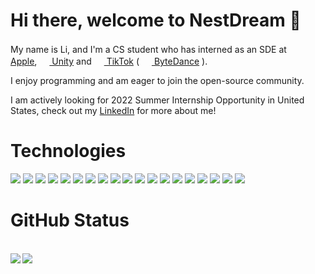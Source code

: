 # Hi there, welcome to NestDream 👋 

My name is Li, and I'm a CS student who has interned as an SDE at 
<a href="https://apple.com/"><img height="16" width="16" src="https://cdn.jsdelivr.net/npm/simple-icons@v5/icons/apple.svg" /> Apple</a>, 
<a href="https://unity.com/"><img height="16" width="16" src="https://cdn.jsdelivr.net/npm/simple-icons@v5/icons/unity.svg" /> Unity</a> and 
<a href="https://tiktok.com/"><img height="16" width="16" src="https://cdn.jsdelivr.net/npm/simple-icons@v5/icons/tiktok.svg" /> TikTok</a> (
<a href="https://bytedance.com/en/"><img height="16" width="16" src="https://cdn.jsdelivr.net/npm/simple-icons@v5/icons/bytedance.svg" /> ByteDance</a> ).

I enjoy programming and am eager to join the open-source community.

I am actively looking for 2022 Summer Internship Opportunity in United States, check out my <a href="https://linkedin.com/in/li-guo-cmu">LinkedIn</a> for more about me!

<!--
**NestDream/NestDream** is a ✨ _special_ ✨ repository because its `README.md` (this file) appears on your GitHub profile.

Here are some ideas to get you started:

- 🔭 I’m currently working on ...
- 🌱 I’m currently learning ...
- 👯 I’m looking to collaborate on ...
- 🤔 I’m looking for help with ...
- 💬 Ask me about ...
- 📫 How to reach me: ...
- 😄 Pronouns: ...
- ⚡ Fun fact: ...
-->

# Technologies
![](https://img.shields.io/badge/-Linux-informational?style=flat&logo=Linux&logoColor=white&color=3399ff)
![](https://img.shields.io/badge/-MacOS-informational?style=flat&logo=MacOS&logoColor=white&color=3399ff)
![](https://img.shields.io/badge/-Windows-informational?style=flat&logo=Windows&logoColor=white&color=3399ff)
![](https://img.shields.io/badge/-Java-informational?style=flat&logo=Java&logoColor=white&color=008000)
![](https://img.shields.io/badge/-Python-informational?style=flat&logo=Python&logoColor=white&color=008000)
![](https://img.shields.io/badge/-C++-informational?style=flat&logo=CPlusPlus&logoColor=white&color=008000)
![](https://img.shields.io/badge/-Go-informational?style=flat&logo=Go&logoColor=white&color=008000)
![](https://img.shields.io/badge/-C%23-informational?style=flat&logo=CSharp&logoColor=white&color=008000)
![](https://img.shields.io/badge/-GNU%20Bash-informational?style=flat&logo=GNUBash&logoColor=white&color=FFA500)
![](https://img.shields.io/badge/-Docker-informational?style=flat&logo=Docker&logoColor=white&color=FFA500)
![](https://img.shields.io/badge/-Unity-informational?style=flat&logo=Unity&logoColor=white&color=FFA500)
![](https://img.shields.io/badge/-MySQL-informational?style=flat&logo=MySQL&logoColor=white&color=FFA500)
![](https://img.shields.io/badge/-PostgreSQL-informational?style=flat&logo=PostgreSQL&logoColor=white&color=FFA500)
![](https://img.shields.io/badge/-Git-informational?style=flat&logo=Git&logoColor=white&color=black)
![](https://img.shields.io/badge/-Vim-informational?style=flat&logo=Vim&logoColor=white&color=black)
![](https://img.shields.io/badge/-.net-informational?style=flat&logo=dotnet&logoColor=white&color=red)
![](https://img.shields.io/badge/-Node.js-informational?style=flat&logo=nodedotjs&logoColor=white&color=red)
![](https://img.shields.io/badge/-Angular-informational?style=flat&logo=angular&logoColor=white&color=red)
![](https://img.shields.io/badge/-Django-informational?style=flat&logo=Django&logoColor=white&color=red)
<!-- ![](https://img.shields.io/badge/-Swagger-informational?style=flat&logo=swagger&logoColor=white&color=red) -->


# GitHub Status
<br>
<a href="#hi-there-">
    <img align="left" src="https://github-readme-stats.vercel.app/api/top-langs/?username=nestdream&layout=compact">
    <img align="left"
        src="https://hits.seeyoufarm.com/api/count/incr/badge.svg?url=https%3A%2F%2Fgithub.com%2Fnestdream&count_bg=%2379C83D&title_bg=%23555555&icon=&icon_color=%23E7E7E7&title=hits&edge_flat=false">
</a>
<br>


